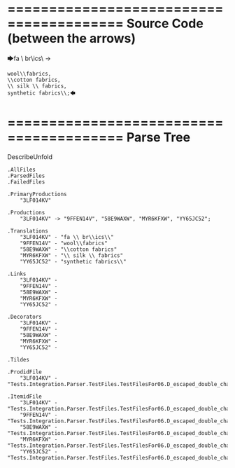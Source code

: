 ========================================
Source Code (between the arrows)
========================================

🡆fa \\ br\\ics\\ ->

    wool\\fabrics,
    \\cotton fabrics,
    \\ silk \\ fabrics,
    synthetic fabrics\\;🡄

========================================
Parse Tree
========================================
DescribeUnfold

    .AllFiles
    .ParsedFiles
    .FailedFiles

    .PrimaryProductions
        "3LF014KV" 

    .Productions
        "3LF014KV" -> "9FFEN14V", "58E9WAXW", "MYR6KFXW", "YY65JC52";

    .Translations
        "3LF014KV" - "fa \\ br\\ics\\"
        "9FFEN14V" - "wool\\fabrics"
        "58E9WAXW" - "\\cotton fabrics"
        "MYR6KFXW" - "\\ silk \\ fabrics"
        "YY65JC52" - "synthetic fabrics\\"

    .Links
        "3LF014KV" - 
        "9FFEN14V" - 
        "58E9WAXW" - 
        "MYR6KFXW" - 
        "YY65JC52" - 

    .Decorators
        "3LF014KV" - 
        "9FFEN14V" - 
        "58E9WAXW" - 
        "MYR6KFXW" - 
        "YY65JC52" - 

    .Tildes

    .ProdidFile
        "3LF014KV" - "Tests.Integration.Parser.TestFiles.TestFilesFor06.D_escaped_double_characters3.ds"

    .ItemidFile
        "3LF014KV" - "Tests.Integration.Parser.TestFiles.TestFilesFor06.D_escaped_double_characters3.ds"
        "9FFEN14V" - "Tests.Integration.Parser.TestFiles.TestFilesFor06.D_escaped_double_characters3.ds"
        "58E9WAXW" - "Tests.Integration.Parser.TestFiles.TestFilesFor06.D_escaped_double_characters3.ds"
        "MYR6KFXW" - "Tests.Integration.Parser.TestFiles.TestFilesFor06.D_escaped_double_characters3.ds"
        "YY65JC52" - "Tests.Integration.Parser.TestFiles.TestFilesFor06.D_escaped_double_characters3.ds"

